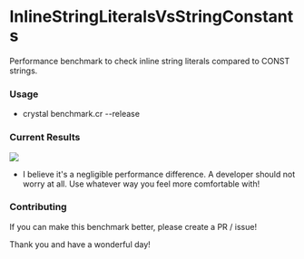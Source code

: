 # InlineStringLiteralsVsStringConstants
Performance benchmark to check inline string literals compared to CONST strings.

### Usage
 - crystal benchmark.cr --release


### Current Results
![](https://i.gyazo.com/fbe10183b1d24134569fd061e2fc63cb.png)
 - I believe it's a negligible performance difference. A developer should not worry at all. Use whatever way you feel more comfortable with!
 
### Contributing

If you can make this benchmark better, please create a PR / issue!

Thank you and have a wonderful day!

